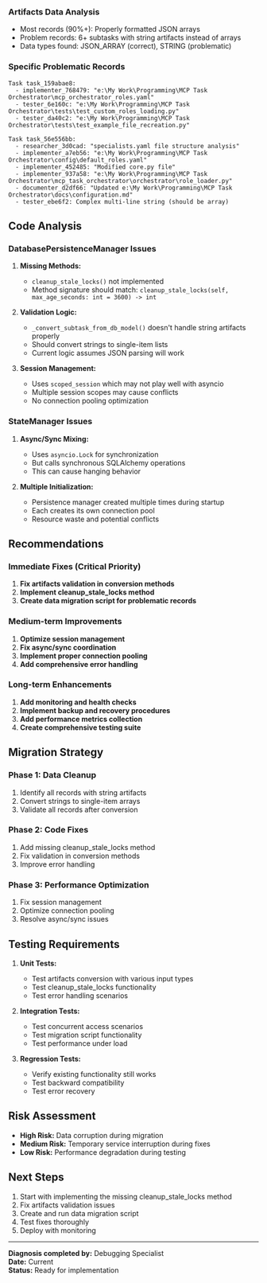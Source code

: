 ### Artifacts Data Analysis
- Most records (90%+): Properly formatted JSON arrays
- Problem records: 6+ subtasks with string artifacts instead of arrays
- Data types found: JSON_ARRAY (correct), STRING (problematic)

### Specific Problematic Records
```
Task task_159abae8:
  - implementer_768479: "e:\My Work\Programming\MCP Task Orchestrator\mcp_orchestrator_roles.yaml"
  - tester_6e160c: "e:\My Work\Programming\MCP Task Orchestrator\tests\test_custom_roles_loading.py"
  - tester_da40c2: "e:\My Work\Programming\MCP Task Orchestrator\tests\test_example_file_recreation.py"

Task task_56e556bb:
  - researcher_3d0cad: "specialists.yaml file structure analysis"
  - implementer_a7eb56: "e:\My Work\Programming\MCP Task Orchestrator\config\default_roles.yaml"
  - implementer_452485: "Modified core.py file"
  - implementer_937a58: "e:\My Work\Programming\MCP Task Orchestrator\mcp_task_orchestrator\orchestrator\role_loader.py"
  - documenter_d2df66: "Updated e:\My Work\Programming\MCP Task Orchestrator\docs\configuration.md"
  - tester_ebe6f2: Complex multi-line string (should be array)
```

## Code Analysis

### DatabasePersistenceManager Issues
1. **Missing Methods:**
   - `cleanup_stale_locks()` not implemented
   - Method signature should match: `cleanup_stale_locks(self, max_age_seconds: int = 3600) -> int`

2. **Validation Logic:**
   - `_convert_subtask_from_db_model()` doesn't handle string artifacts properly
   - Should convert strings to single-item lists
   - Current logic assumes JSON parsing will work

3. **Session Management:**
   - Uses `scoped_session` which may not play well with asyncio
   - Multiple session scopes may cause conflicts
   - No connection pooling optimization

### StateManager Issues
1. **Async/Sync Mixing:**
   - Uses `asyncio.Lock` for synchronization
   - But calls synchronous SQLAlchemy operations
   - This can cause hanging behavior

2. **Multiple Initialization:**
   - Persistence manager created multiple times during startup
   - Each creates its own connection pool
   - Resource waste and potential conflicts

## Recommendations

### Immediate Fixes (Critical Priority)
1. **Fix artifacts validation in conversion methods**
2. **Implement cleanup_stale_locks method**
3. **Create data migration script for problematic records**

### Medium-term Improvements
1. **Optimize session management**
2. **Fix async/sync coordination**
3. **Implement proper connection pooling**
4. **Add comprehensive error handling**

### Long-term Enhancements
1. **Add monitoring and health checks**
2. **Implement backup and recovery procedures**
3. **Add performance metrics collection**
4. **Create comprehensive testing suite**

## Migration Strategy

### Phase 1: Data Cleanup
1. Identify all records with string artifacts
2. Convert strings to single-item arrays
3. Validate all records after conversion

### Phase 2: Code Fixes
1. Add missing cleanup_stale_locks method
2. Fix validation in conversion methods
3. Improve error handling

### Phase 3: Performance Optimization
1. Fix session management
2. Optimize connection pooling
3. Resolve async/sync issues

## Testing Requirements

1. **Unit Tests:**
   - Test artifacts conversion with various input types
   - Test cleanup_stale_locks functionality
   - Test error handling scenarios

2. **Integration Tests:**
   - Test concurrent access scenarios
   - Test migration script functionality
   - Test performance under load

3. **Regression Tests:**
   - Verify existing functionality still works
   - Test backward compatibility
   - Test error recovery

## Risk Assessment

- **High Risk:** Data corruption during migration
- **Medium Risk:** Temporary service interruption during fixes
- **Low Risk:** Performance degradation during testing

## Next Steps

1. Start with implementing the missing cleanup_stale_locks method
2. Fix artifacts validation issues
3. Create and run data migration script
4. Test fixes thoroughly
5. Deploy with monitoring

---

**Diagnosis completed by:** Debugging Specialist  
**Date:** Current  
**Status:** Ready for implementation
